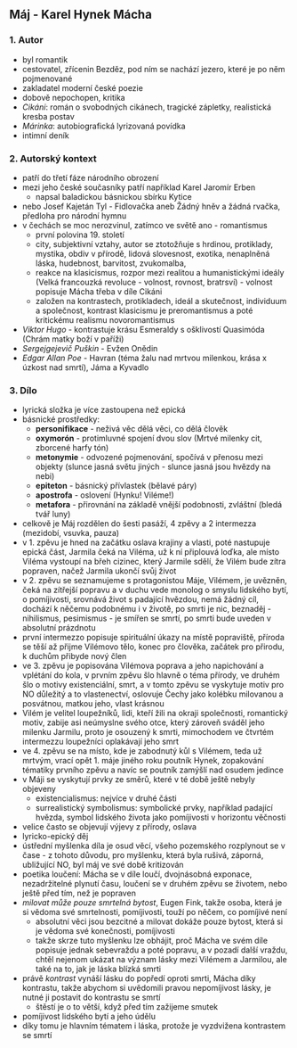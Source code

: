 ## Máj - Karel Hynek Mácha

### 1. Autor

- byl romantik
- cestovatel, zřícenin Bezděz, pod ním se nachází jezero, které je po něm pojmenované
- zakladatel moderní české poezie
- dobově nepochopen, kritika
- *Cikáni*: román o svobodných cikánech, tragické zápletky, realistická kresba postav
- *Márinka*: autobiografická lyrizovaná povídka
- intimní deník

### 2. Autorský kontext

- patří do třetí fáze národního obrození
- mezi jeho české současníky patří například Karel Jaromír Erben
	- napsal baladickou básnickou sbírku Kytice
- nebo Josef Kajetán Tyl - Fidlovačka aneb Žádný hněv a žádná rvačka, předloha pro národní hymnu
- v čechách se moc nerozvinul, zatímco ve světě ano - romantismus
	- první polovina 19. století
	- city, subjektivní vztahy, autor se ztotožňuje s hrdinou, protiklady, mystika, obdiv v přírodě, lidová slovesnost, exotika, nenaplněná láska, hudebnost, barvitost, zvukomalba, 
	- reakce na klasicismus, rozpor mezi realitou a humanistickými ideály (Velká francouzká revoluce - volnost, rovnost, bratrsví) - volnost popisuje Mácha třeba v díle Cikáni
	- založen na kontrastech, protikladech, ideál a skutečnost, individuum a společnost, kontrast klasicismu je preromantismus a poté kritickému realismu novoromantismus
- *Viktor Hugo* - kontrastuje krásu Esmeraldy s ošklivostí Quasimóda (Chrám matky boží v paříži)
- *Sergejgejevič Puškin* - Evžen Onědin
- *Edgar Allan Poe* - Havran (téma žalu nad mrtvou milenkou, krása x úzkost nad smrtí), Jáma a Kyvadlo

### 3. Dílo

- lyrická složka je více zastoupena než epická
- básnické prostředky:
	- **personifikace** - neživá věc dělá věci, co dělá člověk
	- **oxymorón** - protimluvné spojení dvou slov (Mrtvé milenky cit, zborcené harfy tón)
	- **metonymie** - odvozené pojmenování, spočívá v přenosu mezi objekty (slunce jasná světu jiných - slunce jasná jsou hvězdy na nebi)
	- **epiteton** - básnický přívlastek (bělavé páry)
	- **apostrofa** - oslovení (Hynku! Viléme!)
	- **metafora** - přirovnání na základě vnější podobnosti, zvláštní (bledá tvář luny)
- celkově je Máj rozdělen do šesti pasáží, 4 zpěvy a 2 intermezza (mezidobí, vsuvka, pauza)
- v 1. zpěvu je hned na začátku oslava krajiny a vlasti, poté nastupuje epická část, Jarmila čeká na Viléma, už k ní připlouvá loďka, ale místo Viléma vystoupí na břeh cizinec, který Jarmile sdělí, že Vilém bude zítra popraven, načež Jarmila ukončí svůj život
- v 2. zpěvu se seznamujeme s protagonistou Máje, Vilémem, je uvězněn, čeká na zítřejší popravu a v duchu vede monolog o smyslu lidského bytí, o pomíjivosti, srovnává život s padající hvězdou, nemá žádný cíl, dochází k něčemu podobnému i v životě, po smrti je nic, beznaděj - nihilismus, pesimismus - je smířen se smrtí, po smrti bude uveden v absolutní prázdnotu
- první intermezzo popisuje spirituální úkazy na místě popraviště, příroda se těší až přijme Vilémovo tělo, konec pro člověka, začátek pro přirodu, k duchům přibyde nový člen
- ve 3. zpěvu je popisována Vilémova poprava a jeho napichování a vplétání do kola, v prvním zpěvu šlo hlavně o téma přírody, ve druhém šlo o motivy existenciální, smrt, a v tomto zpěvu se vyskytuje motiv pro NO důležitý a to vlastenectví, oslovuje Čechy jako kolébku milovanou a posvátnou, matkou jeho, vlast krásnou
- Vilém je velitel loupežníků, lidi, kteří žili na okraji společnosti, romantický motiv, zabije asi neúmyslne svého otce, který zároveň sváděl jeho milenku Jarmilu, proto je osouzený k smrti, mimochodem ve čtvrtém intermezzu loupežníci oplakávají jeho smrt
- ve 4. zpěvu se na místo, kde je zabodnutý kůl s Vilémem, teda už mrtvým, vrací opět 1. máje jiného roku poutník Hynek, zopakování tématiky prvního zpěvu a navíc se poutník zamýšlí nad osudem jedince 
- v Máji se vyskytují prvky ze směrů, které v té době ještě nebyly objeveny
	- existencialismus: nejvíce v druhé části
	- surrealistický symbolismus: symbolické prvky, například padající hvězda, symbol lidského života jako pomíjivosti v horizontu věčnosti
- velice často se objevují výjevy z přírody, oslava
- lyricko-epický děj
- ústřední myšlenka díla je osud věcí, všeho pozemského rozplynout se v čase
		- z tohoto důvodu, pro myšlenku, která byla rušivá, záporná, ubližující NO, byl máj ve své době kritizován
- poetika loučení: Mácha se v díle loučí, dvojnásobná exponace, nezadržitelné plynutí času, loučení se v druhém zpěvu se životem, nebo ještě před tím, než je popraven
- *milovat může pouze smrtelná bytost*, Eugen Fink, takže osoba, která je si vědoma své smrtelnosti, pomíjivosti, touží po něčem, co pomíjivé není
	- absolutní věci jsou bezcitné a milovat dokáže pouze bytost, která si je vědoma své konečnosti, pomíjivosti
	- takže skrze tuto myšlenku lze obhájit, proč Mácha ve svém díle popisuje jednak sebevraždu a poté popravu, a v pozadí další vraždu, chtěl nejenom ukázat na význam lásky mezi Vilémem a Jarmilou, ale také na to, jak je láska blízká smrti
- právě *kontrast* vynáší lásku do popředí oproti smrti, Mácha díky kontrastu, takže abychom si uvědomili pravou nepomíjivost lásky, je nutné ji postavit do kontrastu se smrtí
	- štěstí je o to větší, když před tím zažijeme smutek
- pomíjivost lidského bytí a jeho údělu
- díky tomu je hlavním tématem i láska, protože je vyzdvižena kontrastem se smrtí